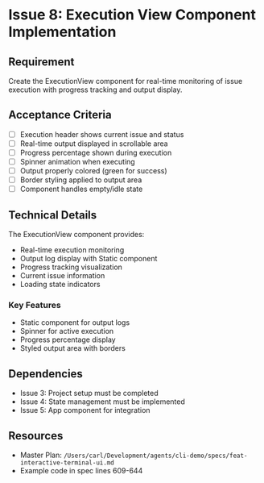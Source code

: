 # Issue 8: Execution View Component Implementation

## Requirement
Create the ExecutionView component for real-time monitoring of issue execution with progress tracking and output display.

## Acceptance Criteria
- [ ] Execution header shows current issue and status
- [ ] Real-time output displayed in scrollable area
- [ ] Progress percentage shown during execution
- [ ] Spinner animation when executing
- [ ] Output properly colored (green for success)
- [ ] Border styling applied to output area
- [ ] Component handles empty/idle state

## Technical Details
The ExecutionView component provides:
- Real-time execution monitoring
- Output log display with Static component
- Progress tracking visualization
- Current issue information
- Loading state indicators

### Key Features
- Static component for output logs
- Spinner for active execution
- Progress percentage display
- Styled output area with borders

## Dependencies
- Issue 3: Project setup must be completed
- Issue 4: State management must be implemented
- Issue 5: App component for integration

## Resources
- Master Plan: `/Users/carl/Development/agents/cli-demo/specs/feat-interactive-terminal-ui.md`
- Example code in spec lines 609-644